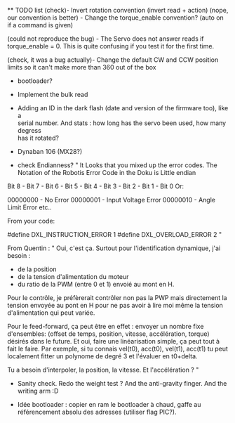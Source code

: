** TODO list
(check)- Invert rotation convention (invert read + action)
(nope, our convention is better) - Change the torque_enable convention? (auto on if a command is given)

(could not reproduce the bug) - The Servo does not answer reads if torque_enable = 0. This is quite confusing if you test it for the first time.


(check, it was a bug actually)- Change the default CW and CCW position limits so it can't make more than 360 out of the box

- bootloader?

- Implement the bulk read
- Adding an ID in the dark flash (date and version of the firmware too), like a\
 serial number. And stats : how long has the servo been used, how many degress \
 has it rotated?
- Dynaban 106 (MX28?)

- check Endianness?
"
It Looks that you mixed up the error codes. The Notation of the Robotis Error Code in the Doku is Little endian

Bit 8 - Bit 7 - Bit 6 - Bit 5 - Bit 4 - Bit 3 - Bit 2 - Bit 1  - Bit 0
Or:

00000000 - No Error
00000001 - Input Voltage Error
00000010 - Angle Limit Error
etc..

From your code:

#define DXL_INSTRUCTION_ERROR   1
#define DXL_OVERLOAD_ERROR 2
"

From Quentin :
"
Oui, c'est ça. Surtout pour l'identification dynamique, j'ai besoin :
- de la position
- de la tension d'alimentation du moteur
- du ratio de la PWM (entre 0 et 1) envoié au mont en H.

Pour le contrôle, je préfèrerait contrôler non pas la PWP mais directement la tension envoyée au pont en H pour ne pas avoir à lire moi même la tension d'alimentation qui peut variée.

Pour le feed-forward, ça peut être en effet : envoyer un nombre fixe d'ensembles: (offset de temps, position, vitesse, accélération, torque) désirés dans le future.
Et oui, faire une linéarisation simple, ça peut tout à fait le faire. Par exemple, si tu connais vel(t0), acc(t0), vel(t1), acc(t1) tu peut localement fitter un polynome de degré 3 et l'évaluer en t0+delta.

Tu a besoin d'interpoler, la position, la vitesse. Et l'accélération ?
"

- Sanity check. Redo the weight test ? And the anti-gravity finger. And the writing arm :D


- Idée bootloader : copier en ram le bootloader à chaud, gaffe au référencement absolu des adresses (utiliser flag PIC?).